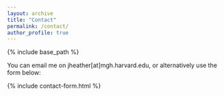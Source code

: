 ```yaml
---
layout: archive
title: "Contact"
permalink: /contact/
author_profile: true
---
```


{% include base_path %}

You can email me on jheather\[at\]mgh.harvard.edu, or alternatively use the form below:

{% include contact-form.html %}

